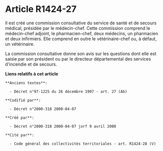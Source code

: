 # Article R1424-27

Il est créé une commission consultative du service de santé et de secours médical, présidée par le médecin-chef. Cette
commission comprend le médecin-chef adjoint, le pharmacien-chef, deux médecins, un pharmacien et deux infirmiers. Elle
comprend en outre le vétérinaire-chef ou, à défaut, un vétérinaire.

La commission consultative donne son avis sur les questions dont elle est saisie par son président ou par le directeur
départemental des services d'incendie et de secours.

**Liens relatifs à cet article**

	**Anciens textes**:

	  - Décret n°97-1225 du 26 décembre 1997 - art. 27 (Ab)

	**Codifié par**:

	  - Décret n°2000-318 2000-04-07

	**Créé par**:

	  - Décret n°2000-318 2000-04-07 jorf 9 avril 2000

	**Cité par**:

	  - Code général des collectivités territoriales - art. R1424-28 (V)
